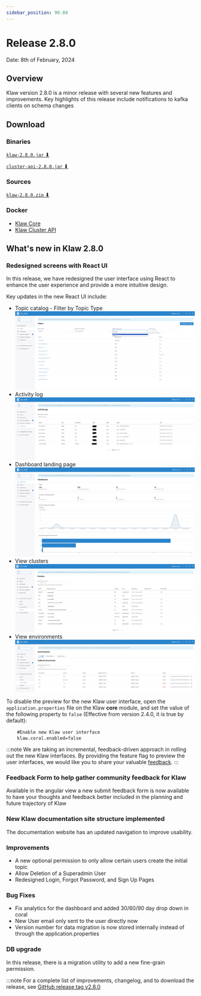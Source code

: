 ```yaml
---
sidebar_position: 99.88
---
```


# Release 2.8.0

Date: 8th of February, 2024

## Overview

Klaw version 2.8.0 is a minor release with several new features and
improvements. Key highlights of this release include notifications to
kafka clients on schema changes

## Download

### Binaries

[`klaw-2.8.0.jar` ⬇︎](https://github.com/Aiven-Open/klaw/releases/download/v2.8.0/klaw-2.8.0.jar)

[`cluster-api-2.8.0.jar` ⬇](https://github.com/Aiven-Open/klaw/releases/download/v2.8.0/cluster-api-2.8.0.jar)

### Sources

[`klaw-2.8.0.zip` ⬇](https://github.com/Aiven-Open/klaw/archive/refs/tags/v2.8.0.zip)

### Docker

- [Klaw Core](https://hub.docker.com/r/aivenoy/klaw-core)
- [Klaw Cluster API](https://hub.docker.com/r/aivenoy/klaw-cluster-api)

## What's new in Klaw 2.8.0

### Redesigned screens with React UI

In this release, we have redesigned the user interface using React to enhance the user experience and provide a more intuitive design.

Key updates in the new React UI include:

- Topic catalog - Filter by Topic Type
  ![image](../../static/images/release280/Filter-by.png)
- Activity log
  ![image](../../static/images/release280/Activity-Log.png)
- Dashboard landing page
  ![image](../../static/images/release280/Dashboard.png)
- View clusters
  ![image](../../static/images/release280/view-clusters.png)
- View environments
  ![image](../../static/images/release280/view-envs.png)

To disable the preview for the new Klaw user interface, open the
`application.properties` file on the Klaw **core** module, and set the
value of the following property to `false` (Effective from version 2.4.0, it
is true by default):

```properties
    #Enable new Klaw user interface
    klaw.coral.enabled=false
```

:::note
We are taking an incremental, feedback-driven approach in rolling out
the new Klaw interfaces. By providing the feature flag to preview the user
interfaces, we would like you to share your valuable
[feedback](https://github.com/aiven/klaw/issues/new?assignees=&labels=&template=03_feature.md).
:::

### Feedback Form to help gather community feedback for Klaw

Available in the angular view a new submit feedback form is now available to have your thoughts and feedback better included in the planning and future trajectory of Klaw

### New Klaw documentation site structure implemented

The documentation website has an updated navigation to improve usability.

### Improvements

- A new optional permission to only allow certain users create the initial topic
- Allow Deletion of a Superadmin User
- Redesigned Login, Forgot Password, and Sign Up Pages

### Bug Fixes

- Fix analytics for the dashboard and added 30/60/90 day drop down in coral
- New User email only sent to the user directly now
- Version number for data migration is now stored internally instead of through the application.properties

### DB upgrade

In this release, there is a migration utility to add a new fine-grain permission.

:::note
For a complete list of improvements, changelog, and to download the
release, see [GitHub release tag v2.8.0](https://github.com/aiven/klaw/releases/tag/v2.8.0)
